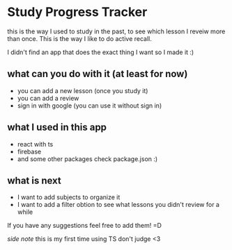 # Study Progress Tracker

this is the way I used to study in the past, to see which lesson I reveiw more than once. This is the way I like to do active recall.

I didn't find an app that does the exact thing I want so I made it :)

## what can you do with it (at least for now)

- you can add a new lesson (once you study it)
- you can add a review
- sign in with google (you can use it without sign in)

## what I used in this app

- react with ts
- firebase
- and some other packages check package.json :)

## what is next

- I want to add subjects to organize it
- I want to add a filter obtion to see what lessons you didn't review for a while

If you have any suggestions feel free to add them! =D

_side note_ this is my first time using TS don't judge <3
